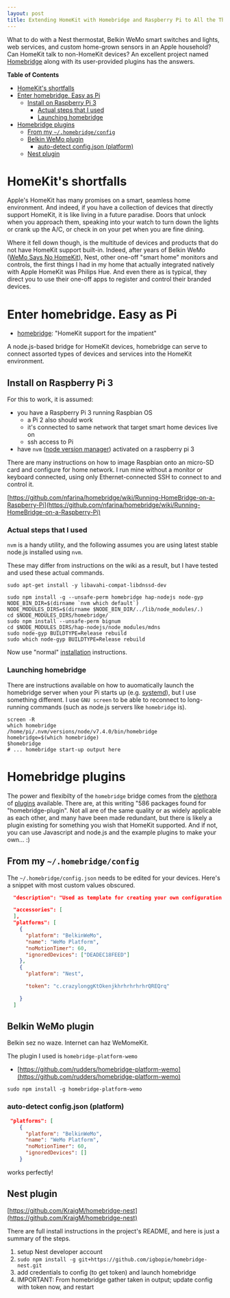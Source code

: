 ```yaml
---
layout: post
title: Extending HomeKit with Homebridge and Raspberry Pi to All the Things
---
```


What to do with a Nest thermostat, Belkin WeMo smart switches and lights, web services, and custom home-grown sensors in an Apple household? Can  HomeKit talk to non-HomeKit devices? An excellent project named [Homebridge](https://github.com/nfarina/homebridge) along with its user-provided plugins has the answers.


<!-- markdown-toc start - Don't edit this section. Run M-x markdown-toc-generate-toc again -->
**Table of Contents**

- [HomeKit's shortfalls](#homekits-shortfalls)
- [Enter homebridge. Easy as Pi](#enter-homebridge-easy-as-pi)
    - [Install on Raspberry Pi 3](#install-on-raspberry-pi-3)
        - [Actual steps that I used](#actual-steps-that-i-used)
        - [Launching homebridge](#launching-homebridge)
- [Homebridge plugins](#homebridge-plugins)
    - [From my `~/.homebridge/config`](#from-my-homebridgeconfig)
    - [Belkin WeMo plugin](#belkin-wemo-plugin)
        - [auto-detect config.json (platform)](#auto-detect-configjson-platform)
    - [Nest plugin](#nest-plugin)

<!-- markdown-toc end -->

# HomeKit's shortfalls

Apple's HomeKit has many promises on a smart, seamless home environment.  And indeed, if you have a collection of devices that directly support HomeKit, it is like living in a future paradise. Doors that unlock when you approach them, speaking into your watch to turn down the lights or crank up the A/C, or check in on your pet when you are fine dining.

Where it fell down though, is the multitude of devices and products that do not have HomeKit support built-in. Indeed, after years of Belkin WeMo ([WeMo Says No HomeKit](http://www.belkin.com/us/support-article?articleNum=187953)), Nest, other one-off "smart home" monitors and controls, the first things I had in my home that actually integrated natively with Apple HomeKit was Philips Hue. And even there as is typical, they direct you to use their one-off apps to register and control their branded devices.

# Enter homebridge. Easy as Pi

 - [homebridge](https://github.com/nfarina/homebridge): "HomeKit support for the impatient"

A node.js-based bridge for HomeKit devices, homebridge can serve to connect assorted types of devices and services into the HomeKit environment.


## Install on Raspberry Pi 3

For this to work, it is assumed:

- you have a Raspberry Pi 3 running Raspbian OS
  - a Pi 2 also should work
  - it's connected to same network that target smart home devices live on
  - ssh access to Pi
- have `nvm` ([node version manager](https://github.com/creationix/nvm)) activated on a raspberry pi 3

There are many instructions on how to image Raspbian onto an micro-SD card and configure for home network.  I run mine without a monitor or keyboard connected, using only Ethernet-connected SSH to connect to and control it.

[https://github.com/nfarina/homebridge/wiki/Running-HomeBridge-on-a-Raspberry-Pi](https://github.com/nfarina/homebridge/wiki/Running-HomeBridge-on-a-Raspberry-Pi)

### Actual steps that I used

`nvm` is a handy utility, and the following assumes you are using latest stable node.js installed using `nvm`.

These may differ from instructions on the wiki as a result, but I have tested and used these actual commands.

```shell
sudo apt-get install -y libavahi-compat-libdnssd-dev

sudo npm install -g --unsafe-perm homebridge hap-nodejs node-gyp
NODE_BIN_DIR=$(dirname `nvm which default`)
NODE_MODULES_DIRS=$(dirname $NODE_BIN_DIR/../lib/node_modules/.)
cd $NODE_MODULES_DIRS/homebridge/
sudo npm install --unsafe-perm bignum
cd $NODE_MODULES_DIRS/hap-nodejs/node_modules/mdns
sudo node-gyp BUILDTYPE=Release rebuild
sudo which node-gyp BUILDTYPE=Release rebuild
```

Now use "normal" [installation](https://github.com/nfarina/homebridge/blob/master/README.md#installation)  instructions.


### Launching homebridge

There are instructions available on how to auomatically launch the homebridge server when your Pi starts up (e.g. [systemd](https://github.com/nfarina/homebridge/wiki/Running-HomeBridge-on-a-Raspberry-Pi#running-homebridge-on-bootup-systemd)), but I use something different. I use `GNU screen` to be able to reconnect to long-running commands (such as node.js servers like `homebridge` is).

```shell
screen -R
which homebridge
/home/pi/.nvm/versions/node/v7.4.0/bin/homebridge
homebridge=$(which homebridge)
$homebridge
# ... homebridge start-up output here
```

# Homebridge plugins


The power and flexibilty of the `homebridge` bridge comes from the [plethora](https://www.npmjs.com/search?q=plugin+for+homebridge) of [plugins](https://www.npmjs.com/search?q=homebridge-plugin) available.
There are, at this writing "586 packages found for "homebridge-plugin". Not all are of the same quality or as widely applicable as each other, and many have been made redundant, but there is likely a plugin existing for something you wish that HomeKit supported.  And if not, you can use Javascript and node.js and the example plugins to make your own... :)


## From my `~/.homebridge/config`

The  `~/.homebridge/config.json` needs to be edited for your devices. Here's a snippet with most custom values obscured.

```json
  "description": "Used as template for creating your own configuration file.",

  "accessories": [
  ],
  "platforms": [
    {
      "platform": "BelkinWeMo",
      "name": "WeMo Platform",
      "noMotionTimer": 60,
      "ignoredDevices": ["DEADEC18FEED"]
    },
    {
      "platform": "Nest",

      "token": "c.crazylonggKtOkenjkhrhrhrhrhrQREQrq"

    }
  ]
```



## Belkin WeMo plugin

Belkin sez no waze. Internet can haz WeMomeKit.

The plugin I used is `homebridge-platform-wemo`

- [https://github.com/rudders/homebridge-platform-wemo](https://github.com/rudders/homebridge-platform-wemo)

```shell
sudo npm install -g homebridge-platform-wemo
```


### auto-detect config.json (platform)

```json
 "platforms": [
    {
      "platform": "BelkinWeMo",
      "name": "WeMo Platform",
      "noMotionTimer": 60,
      "ignoredDevices": []
    }
```

works perfectly!



## Nest plugin

[https://github.com/KraigM/homebridge-nest](https://github.com/KraigM/homebridge-nest)

There are full install instructions in the project's README, and here is just a summary of the steps.

1. setup Nest developer account
2. `sudo npm install -g git+https://github.com/igbopie/homebridge-nest.git`
3. add credentials to config (to get token) and launch homebridge
4. IMPORTANT: From homebridge gather taken in output; update config with token now, and restart
